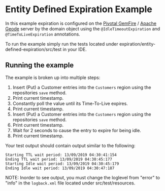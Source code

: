 # Entity Defined Expiration Example

In this example expiration is configured on the [Pivotal GemFire](https://pivotal.io/pivotal-gemfire) / [Apache Geode](http://geode.apache.org/) server by the domain object using the `@IdleTimeoutExpiration` and `@TimeToLiveExpiration` annotations.

To run the example simply run the tests located under expiration/entity-defined-expiration/src/test in your IDE.

## Running the example

The example is broken up into multiple steps:
1. Insert (Put) a Customer entries into the `Customers` region using the repositories `save` method.
2. Print current timestamp.
3. Constantly poll the value until its Time-To-Live expires.
4. Print current timestamp.
5. Insert (Put) a Customer entries into the `Customers` region using the repositories `save` method.
6. Print current timestamp.
7. Wait for 2 seconds to cause the entry to expire for being idle.
8. Print current timestamp.

Your test output should contain output similar to the following:

    Starting TTL wait period: 13/09/2019 04:30:41:154
    Ending TTL wait period: 13/09/2019 04:30:45:177
    Starting Idle wait period: 13/09/2019 04:30:45:179
    Ending Idle wait period: 13/09/2019 04:30:47:187
    
NOTE: Inorder to see output, you must change the loglevel from "error" to "info" in the `logback.xml` file located under src/test/resources.